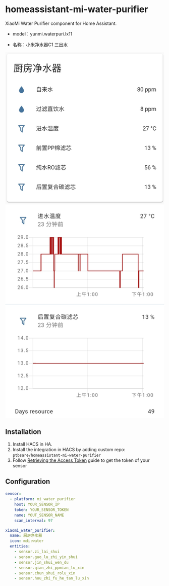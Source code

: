 # homeassistant-mi-water-purifier
XiaoMi Water Purifier component for Home Assistant.

* model：yunmi.waterpuri.lx11

* 名称：小米净水器C1 三出水


![Screenshot1](https://raw.githubusercontent.com/ptbsare/homeassistant-mi-water-purifier/master/screenshot1.jpg)
![Screenshot2](https://raw.githubusercontent.com/ptbsare/homeassistant-mi-water-purifier/master/screenshot2.jpg)
![Screenshot3](https://raw.githubusercontent.com/ptbsare/homeassistant-mi-water-purifier/master/screenshot3.jpg)

## Installation
1. Install HACS in HA.
2. Install the integration in HACS by adding custom repo: `ptbsare/homeassistant-mi-water-purifier`
3. Follow [Retrieving the Access Token](https://home-assistant.io/components/vacuum.xiaomi_miio/#retrieving-the-access-token) guide to get the token of your sensor

## Configuration
```yaml
sensor:
  - platform: mi_water_purifier
    host: YOUR_SENSOR_IP
    token: YOUR_SENSOR_TOKEN
    name: YOUT_SENSOR_NAME
    scan_interval: 97
```

```yaml
xiaomi_water_purifier:
  name: 厨房净水器
  icon: mdi:water
  entities:
    - sensor.zi_lai_shui
    - sensor.guo_lu_zhi_yin_shui
    - sensor.jin_shui_wen_du
    - sensor.qian_zhi_ppmian_lu_xin
    - sensor.chun_shui_rolu_xin
    - sensor.hou_zhi_fu_he_tan_lu_xin
```
